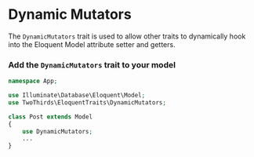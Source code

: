 # Dynamic Mutators

The `DynamicMutators` trait is used to allow other traits to dynamically hook into the Eloquent Model attribute setter and getters.

### Add the `DynamicMutators` trait to your model

```php
namespace App;

use Illuminate\Database\Eloquent\Model;
use TwoThirds\EloquentTraits\DynamicMutators;

class Post extends Model
{
    use DynamicMutators;
    ...
}
```
